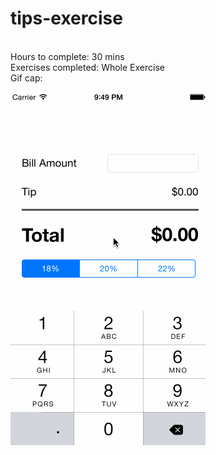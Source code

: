 # tips-exercise

<br>Hours to complete: 30 mins
<br>Exercises completed: Whole Exercise
<br>Gif cap:

<img src="https://raw.githubusercontent.com/asianxjay/tips-exercise/master/tips.gif">
